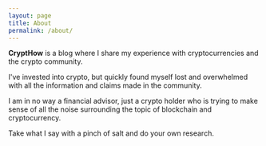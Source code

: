 ```yaml
---
layout: page
title: About
permalink: /about/
---
```


**CryptHow** is a blog where I share my experience with cryptocurrencies and the crypto community.

I've invested into crypto, but quickly found myself lost and overwhelmed with all the information and claims made in the community.

I am in no way a financial advisor, just a crypto holder who is trying to make sense of all the noise surrounding the topic of blockchain and cryptocurrency.

Take what I say with a pinch of salt and do your own research.
